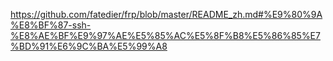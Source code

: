 https://github.com/fatedier/frp/blob/master/README_zh.md#%E9%80%9A%E8%BF%87-ssh-%E8%AE%BF%E9%97%AE%E5%85%AC%E5%8F%B8%E5%86%85%E7%BD%91%E6%9C%BA%E5%99%A8
